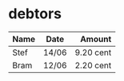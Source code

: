 # debtors

| Name          | Date  | Amount    |
| ------------- |:-----:| ---------:|
| Stef          | 14/06 | 9.20 cent |
| Bram          | 12/06 | 2.20 cent |

